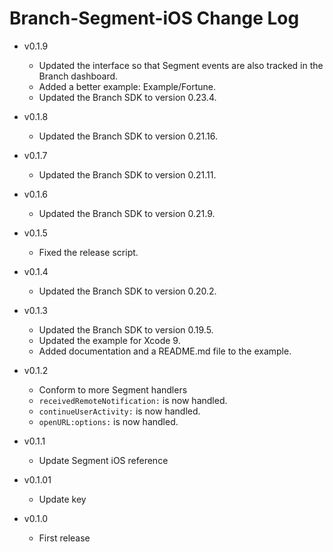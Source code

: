 # Branch-Segment-iOS Change Log

- v0.1.9
  * Updated the interface so that Segment events are also tracked in the Branch dashboard.
  * Added a better example: Example/Fortune.
  * Updated the Branch SDK to version 0.23.4.

- v0.1.8
  * Updated the Branch SDK to version 0.21.16.

- v0.1.7
  * Updated the Branch SDK to version 0.21.11.

- v0.1.6
  * Updated the Branch SDK to version 0.21.9.

- v0.1.5
  * Fixed the release script.

- v0.1.4
  * Updated the Branch SDK to version 0.20.2.

- v0.1.3
  * Updated the Branch SDK to version 0.19.5.
  * Updated the example for Xcode 9.
  * Added documentation and a README.md file to the example.

- v0.1.2
  * Conform to more Segment handlers
  * `receivedRemoteNotification:` is now handled.
  * `continueUserActivity:` is now handled.
  * `openURL:options:` is now handled.

- v0.1.1
  * Update Segment iOS reference

- v0.1.01
  * Update key

- v0.1.0
  * First release
